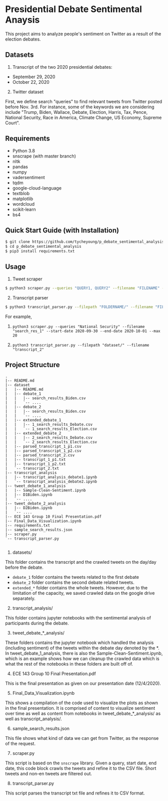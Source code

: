 # Presidential Debate Sentimental Anaysis

This project aims to analyze people's sentiment on Twitter as a result of the election debates.

## Datasets

1. Transcript of the two 2020 presidential debates:

- September 29, 2020
- October 22, 2020

2. Twitter dataset 

First, we define search "queries" to find relevant tweets from Twitter posted before Nov. 3rd. For instance, some of the keywords we are considering include "Trump, Biden, Wallace, Debate, Election, Harris, Tax, Pence, National Security, Race in America, Climate Change, US Economy, Supreme Court".


## Requirements

* Python 3.8
* snscrape (with master branch)
* nltk
* pandas
* numpy
* vadersentiment
* tqdm
* google-cloud-language
* textblob
* matplotlib
* wordcloud
* scikit-learn
* bs4

## Quick Start Guide (with Installation)
```bash
$ git clone https://github.com/tycheyoung/p_debate_sentimental_analysis
$ cd p_debate_sentimental_analysis
$ pip3 install requirements.txt
```

## Usage
1. Tweet scraper
```bash
$ python3 scraper.py --queries "QUERY1, QUERY2" --filename "FILENAME" --start-date YYYY-MM-DD --end-date YYYY-MM-DD --max MAX_TWEETS

```
2. Transcript parser
```bash
$ python3 transcript_parser.py --filepath "FOLDERNAME/" --filename "FILENAME"
```


For example, 

1. `python3 scraper.py --queries "National Security" --filename "search_res_1" --start-date 2020-09-30 --end-date 2020-10-01 --max 20`

2. `python3 transcript_parser.py --filepath "dataset/" --filename "transcript_2"`



## Project Structure
```
.
|-- README.md
|-- dataset
|   |-- README.md
|   |-- debate_1
|   |   |-- search_results_Biden.csv
|   |   `-- ....
|   |-- debate_2
|   |   |-- search_results_Biden.csv
|   |   `-- .... 
|   |-- extended_debate_1
|   |   |-- 1_search_results_Debate.csv
|   |   `-- 1_search_results_Election.csv
|   |-- extended_debate_2
|   |   |-- 2_search_results_Debate.csv
|   |   `-- 2_search_results_Election.csv
|   |-- parsed_transcript_1_p1.csv
|   |-- parsed_transcript_1_p2.csv
|   |-- parsed_transcript_2.csv
|   |-- transcript_1_p1.txt
|   |-- transcript_1_p2.txt
|   `-- transcript_2.txt
|-- transcript_analysis
|   |-- transcript_analysis_debate1.ipynb
|   `-- transcript_analysis_debate2.ipynb
|-- tweet_debate_1_analysis
|   |-- Sample-Clean-Sentiment.ipynb
|   |-- D1Biden.ipynb
|   `-- ....
|-- tweet_debate_2_analysis
|   |-- D2Biden.ipynb
|   `-- ....
|-- ECE 143 Group 10 Final Presentation.pdf
|-- Final_Data_Visualization.ipynb
|-- requirements.txt
|-- sample_search_results.json
|-- scraper.py
`-- transcript_parser.py


```

1. datasets/

This folder contains the transcript and the crawled tweets on the day/day before the debate. 
- `debate_1` folder contains the tweets related to the first debate
- `debate_2` folder contains the second debate related tweets. 
- `extended_*` folder contains the whole tweets. However, due to the limitation of the capacity, we saved crawled data on the google drive separately.

2. transcript_analysis/

This folder contains jupyter notebooks with the sentimental analysis of participants during the debate.

3. tweet_debate_*_analysis/

These folders contains the jupyter notebook which handled the analysis (including sentiment) of the tweets within the debate day denoted by the *. In tweet_debate_1_analysis, there is also the Sample-Clean-Sentiment.ipynb, which is an example shows how we can cleanup the crawled data which is what the rest of the notebooks in these folders are built off of. 

4. ECE 143 Group 10 Final Presentation.pdf

This is the final presentation as given on our presentation date (12/4/2020).

5. Final_Data_Visualization.ipynb

This shows a compilation of the code used to visualize the plots as shown in the final presentation. It is comprised of content to visualize sentiment over time as well as content from notebooks in tweet_debate_*_analysis/ as well as transcript_analysis/.


6. sample_search_results.json

This file shows what kind of data we can get from Twitter, as the response of the request.


7. scraper.py

This script is based on the `snscrape` library. Given a query, start date, end date, this code block crawls the tweets and refine it to the CSV file. Short tweets and non-en tweets are filtered out.

8. transcript_parser.py

This script parses the transcript txt file and refines it to CSV format.





